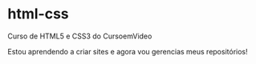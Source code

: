 # html-css
Curso de HTML5 e CSS3 do CursoemVideo

Estou aprendendo a criar sites e agora vou gerencias meus repositórios!
